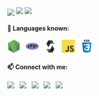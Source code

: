 <img align="center" src="https://github-readme-streak-stats.herokuapp.com/?user=threej-in&theme=radical"/>

<img  src="https://github-readme-stats.vercel.app/api?username=threej-in&count_private=true&show_icons=true&theme=radical" />

<img src="https://github-readme-stats.vercel.app/api/top-langs/?username=threej-in&layout=compact&theme=radical" width="50%">


#### 📔 Languages known:

<img height="30" alt="nodejs" src="https://raw.githubusercontent.com/github/explore/80688e429a7d4ef2fca1e82350fe8e3517d3494d/topics/nodejs/nodejs.png"> &nbsp; <img src="https://raw.githubusercontent.com/github/explore/ccc16358ac4530c6a69b1b80c7223cd2744dea83/topics/php/php.png" height="30"/> &nbsp; <img src="https://raw.githubusercontent.com/github/explore/ba9de12f88fd08825c51928e91f1678cb5c94b26/topics/solidity/solidity.png" height="30"/> &nbsp; <img height="30" alt="javascript" src="https://raw.githubusercontent.com/github/explore/80688e429a7d4ef2fca1e82350fe8e3517d3494d/topics/javascript/javascript.png"> &nbsp; <img src="https://raw.githubusercontent.com/github/explore/80688e429a7d4ef2fca1e82350fe8e3517d3494d/topics/css/css.png" height="30"/>

#### 📫 Connect with me:
  
[<img src="https://img.icons8.com/color/344/telegram-app--v1.png" width="3.5%"/>](https://telegram.me/pal_ji10dra) &nbsp; [<img src="https://img.icons8.com/color/48/000000/twitter.png" width="3.5%"/>](https://twitter.com/palji10dra)  &nbsp; [<img src="https://img.icons8.com/color/344/discord-logo.png" width="3.5%"/>](https://discord.com/users/threej#6413)  &nbsp; [<img src="https://img.icons8.com/color/48/000000/linkedin.png" width="3.5%"/>](https://www.linkedin.com/in/palji10dra/) &nbsp; <a href="mailto:admin@threej.in"> <img src="https://img.icons8.com/fluent/48/000000/gmail.png" width="3.5%"/>
